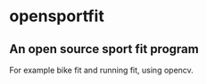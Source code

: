 # opensportfit
An open source sport fit program
--
For example bike fit and running fit, using opencv.
